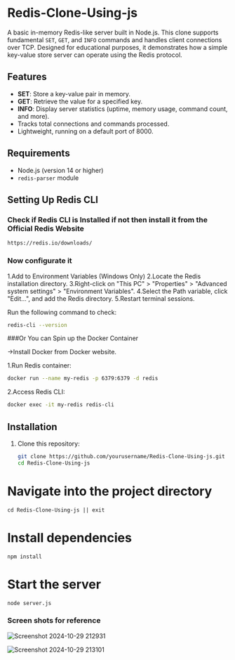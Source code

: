 # Redis-Clone-Using-js

A basic in-memory Redis-like server built in Node.js. This clone supports fundamental `SET`, `GET`, and `INFO` commands and handles client connections over TCP. Designed for educational purposes, it demonstrates how a simple key-value store server can operate using the Redis protocol.

## Features

- **SET**: Store a key-value pair in memory.
- **GET**: Retrieve the value for a specified key.
- **INFO**: Display server statistics (uptime, memory usage, command count, and more).
- Tracks total connections and commands processed.
- Lightweight, running on a default port of 8000.

## Requirements

- Node.js (version 14 or higher)
- `redis-parser` module

## Setting Up Redis CLI

### Check if Redis CLI is Installed if not then install it from the Official Redis Website
```
https://redis.io/downloads/
```

### Now configurate it
1.Add to Environment Variables (Windows Only)
2.Locate the Redis installation directory.
3.Right-click on "This PC" > "Properties" > "Advanced system settings" > "Environment Variables".
4.Select the Path variable, click "Edit...", and add the Redis directory.
5.Restart terminal sessions.


Run the following command to check:

```bash
redis-cli --version
```

###Or You can Spin up the Docker Container

->Install Docker from Docker website.

1.Run Redis container:

```bash
docker run --name my-redis -p 6379:6379 -d redis
```

2.Access Redis CLI:

```bash
docker exec -it my-redis redis-cli
```

## Installation

1. Clone this repository:
   ```bash
   git clone https://github.com/yourusername/Redis-Clone-Using-js.git
   cd Redis-Clone-Using-js

# Navigate into the project directory
```
cd Redis-Clone-Using-js || exit
```

# Install dependencies
```
npm install
```

# Start the server
```
node server.js
```

### Screen shots for reference
![Screenshot 2024-10-29 212931](https://github.com/user-attachments/assets/90744ca7-a66b-4af5-95b9-c7c88443d013)

![Screenshot 2024-10-29 213101](https://github.com/user-attachments/assets/fa61350a-9b1c-464c-8497-bc34de0ed36b)


